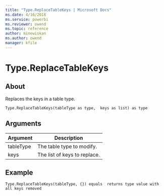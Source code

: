 ```yaml
---
title: "Type.ReplaceTableKeys | Microsoft Docs"
ms.date: 4/16/2018
ms.service: powerbi
ms.reviewer: owend
ms.topic: reference
author: minewiskan
ms.author: owend
manager: kfile
---
```

# Type.ReplaceTableKeys

  
## About  
Replaces the keys in a table type.  
  
```  
Type.ReplaceTableKeys(tableType as type,  keys as list) as type  
```  
  
## Arguments  
  
|Argument|Description|  
|------------|---------------|  
|tableType|The table type to modify.|  
|keys|The list of keys to replace.|  
  
## Example  
  
```  
Type.ReplaceTableKeys(tableType, {}) equals  returns type value with all keys removed  
```  
